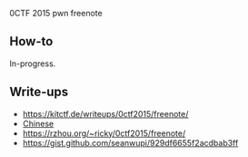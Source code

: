 0CTF 2015 pwn freenote

## How-to

In-progress.

## Write-ups

* <https://kitctf.de/writeups/0ctf2015/freenote/>
* [Chinese](http://winesap.logdown.com/posts/258859-0ctf-2015-freenode-write-up)
* <https://rzhou.org/~ricky/0ctf2015/freenote/>
* <https://gist.github.com/seanwupi/929df6655f2acdbab3ff>
